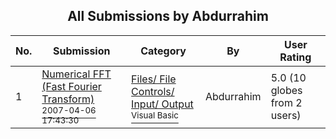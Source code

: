 ﻿<div align="center">

## All Submissions by Abdurrahim 

</div>

No.  | Submission | Category | By   | User Rating
---- | ---------- | -------- | ---- | -----------
1 | [Numerical FFT \(Fast Fourier Transform\)<br /><sup>2007-04-06 17:43:30</sup>](https://github.com/Planet-Source-Code/abdurrahim-numerical-fft-fast-fourier-transform__1-68324) | [Files/ File Controls/ Input/ Output<br /><sup>Visual Basic</sup>](../ByCategory/files-file-controls-input-output__1-3.md) | Abdurrahim  | 5.0 (10 globes from 2 users)
